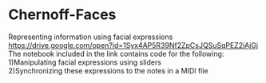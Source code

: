 # Chernoff-Faces
Representing information using facial expressions
https://drive.google.com/open?id=1Syx4AP5R39Nf2ZpCsJQSuSqPEZ2iAjGj
The notebook included in the link contains code for the following:  
1)Manipulating facial expressions using sliders  
2)Synchronizing these expressions to the notes in a MIDI file
